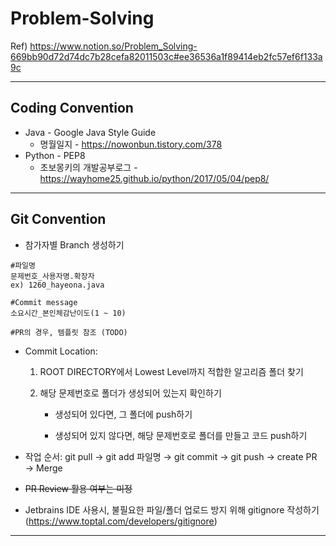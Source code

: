 # Problem-Solving

Ref) https://www.notion.so/Problem_Solving-669bb90d72d74dc7b28cefa82011503c#ee36536a1f89414eb2fc57ef6f133a9c

---

## Coding Convention

- Java - Google Java Style Guide
  - 명월일지 - https://nowonbun.tistory.com/378
- Python  - PEP8
  - 초보몽키의 개발공부로그 - https://wayhome25.github.io/python/2017/05/04/pep8/

---

## Git Convention

- 참가자별 Branch 생성하기

````
#파일명
문제번호_사용자명.확장자
ex) 1260_hayeona.java

#Commit message
소요시간_본인체감난이도(1 ~ 10)

#PR의 경우, 템플릿 참조 (TODO)
````

- Commit Location:

  1. ROOT DIRECTORY에서 Lowest Level까지 적합한 알고리즘 폴더 찾기 

  2. 해당 문제번호로 폴더가 생성되어 있는지 확인하기

     - 생성되어 있다면, 그 폴더에 push하기

     - 생성되어 있지 않다면, 해당 문제번호로 폴더를 만들고 코드 push하기

- 작업 순서: git pull &rarr; git add 파일명 &rarr; git commit &rarr; git push &rarr; create PR &rarr; Merge
- ~~PR Review 활용 여부는 미정~~
- Jetbrains IDE 사용시, 불필요한 파일/폴더 업로드 방지 위해 gitignore 작성하기 (https://www.toptal.com/developers/gitignore) 

----







